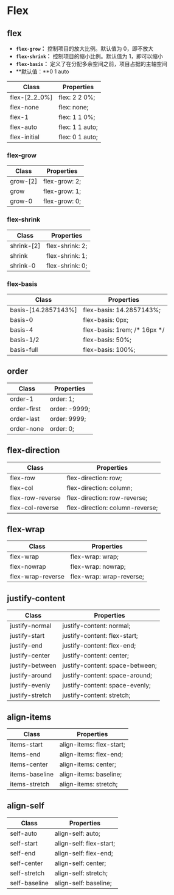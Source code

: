 # Flex

## flex

- **`flex-grow`：** 控制项目的放大比例。默认值为 0，即不放大
- **`flex-shrink`：** 控制项目的缩小比例。默认值为 1，即可以缩小
- **`flex-basis`：** 定义了在分配多余空间之前，项目占据的主轴空间
- **默认值：**0 1 auto

| Class         | Properties      |
| ------------- | --------------- |
| flex-[2_2_0%] | flex: 2 2 0%;   |
| flex-none     | flex: none;     |
| flex-1        | flex: 1 1 0%;   |
| flex-auto     | flex: 1 1 auto; |
| flex-initial  | flex: 0 1 auto; |

### flex-grow

| Class    | Properties    |
| -------- | ------------- |
| grow-[2] | flex-grow: 2; |
| grow     | flex-grow: 1; |
| grow-0   | flex-grow: 0; |

### flex-shrink

| Class      | Properties      |
| ---------- | --------------- |
| shrink-[2] | flex-shrink: 2; |
| shrink     | flex-shrink: 1; |
| shrink-0   | flex-shrink: 0; |

### flex-basis

| Class               | Properties                       |
| ------------------- | -------------------------------- |
| basis-[14.2857143%] | flex-basis: 14.2857143%;         |
| basis-0             | flex-basis: 0px;                 |
| basis-4             | flex-basis: 1rem;     /* 16px */ |
| basis-1/2           | flex-basis: 50%;                 |
| basis-full          | flex-basis: 100%;                |



## order 

| Class       | Properties    |
| ----------- | ------------- |
| order-1     | order: 1;     |
| order-first | order: -9999; |
| order-last  | order: 9999;  |
| order-none  | order: 0;     |



## flex-direction

| Class            | Properties                      |
| ---------------- | ------------------------------- |
| flex-row         | flex-direction: row;            |
| flex-col         | flex-direction: column;         |
| flex-row-reverse | flex-direction: row-reverse;    |
| flex-col-reverse | flex-direction: column-reverse; |



## flex-wrap

| Class             | Properties               |
| ----------------- | ------------------------ |
| flex-wrap         | flex-wrap: wrap;         |
| flex-nowrap       | flex-wrap: nowrap;       |
| flex-wrap-reverse | flex-wrap: wrap-reverse; |



## justify-content

| Class           | Properties                      |
| --------------- | ------------------------------- |
| justify-normal  | justify-content: normal;        |
| justify-start   | justify-content: flex-start;    |
| justify-end     | justify-content: flex-end;      |
| justify-center  | justify-content: center;        |
| justify-between | justify-content: space-between; |
| justify-around  | justify-content: space-around;  |
| justify-evenly  | justify-content: space-evenly;  |
| justify-stretch | justify-content: stretch;       |



## align-items

| Class          | Properties               |
| -------------- | ------------------------ |
| items-start    | align-items: flex-start; |
| items-end      | align-items: flex-end;   |
| items-center   | align-items: center;     |
| items-baseline | align-items: baseline;   |
| items-stretch  | align-items: stretch;    |



## align-self

| Class         | Properties              |
| ------------- | ----------------------- |
| self-auto     | align-self: auto;       |
| self-start    | align-self: flex-start; |
| self-end      | align-self: flex-end;   |
| self-center   | align-self: center;     |
| self-stretch  | align-self: stretch;    |
| self-baseline | align-self: baseline;   |
